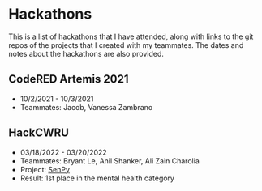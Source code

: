 # Hackathons

This is a list of hackathons that I have attended, along with links to the git repos of the projects that I created with my teammates. The dates and notes about the hackathons are also provided.

## CodeRED Artemis 2021
- 10/2/2021 - 10/3/2021
- Teammates: Jacob, Vanessa Zambrano

## HackCWRU
- 03/18/2022 - 03/20/2022
- Teammates: Bryant Le, Anil Shanker, Ali Zain Charolia
- Project: [SenPy](https://github.com/MihirSahu/HackCWRU-2022)
- Result: 1st place in the mental health category
